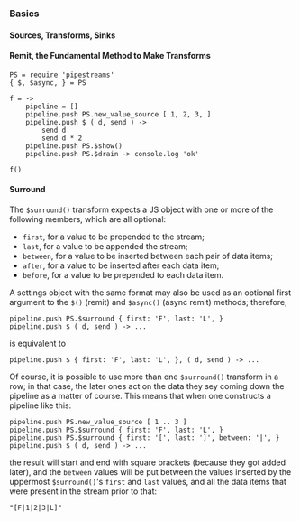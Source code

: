

### Basics

#### Sources, Transforms, Sinks

#### Remit, the Fundamental Method to Make Transforms

```
PS = require 'pipestreams'
{ $, $async, } = PS

f = ->
	pipeline = []
	pipeline.push PS.new_value_source [ 1, 2, 3, ]
	pipeline.push $ ( d, send ) ->
		send d
		send d * 2
	pipeline.push PS.$show()
	pipeline.push PS.$drain -> console.log 'ok'

f()
```

#### Surround

The `$surround()` transform expects a JS object with one or more of the
following members, which are all optional:

* `first`, for a value to be prepended to the stream;
* `last`, for a value to be appended the stream;
* `between`, for a value to be inserted between each pair of data items;
* `after`, for a value to be inserted after each data item;
* `before`, for a value to be prepended to each data item.

A settings object with the same format may also be used as an optional first
argument to the `$()` (remit) and `$async()` (async remit) methods; therefore,

```
pipeline.push PS.$surround { first: 'F', last: 'L', }
pipeline.push $ ( d, send ) -> ...
```

is equivalent to

```
pipeline.push $ { first: 'F', last: 'L', }, ( d, send ) -> ...
```

Of course, it is possible to use more than one `$surround()` transform in
a row; in that case, the later ones act on the data they sey coming
down the pipeline as a matter of course. This means that when one constructs
a pipeline like this:

```
pipeline.push PS.new_value_source [ 1 .. 3 ]
pipeline.push PS.$surround { first: 'F', last: 'L', }
pipeline.push PS.$surround { first: '[', last: ']', between: '|', }
pipeline.push $ ( d, send ) -> ...
```

the result will start and end with square brackets (because they got added
later), and the `between` values will be put between the values inserted by the
uppermost `$surround()`'s `first` and `last` values, and all the data items that
were present in the stream prior to that:

```
"[F|1|2|3|L]"
```


